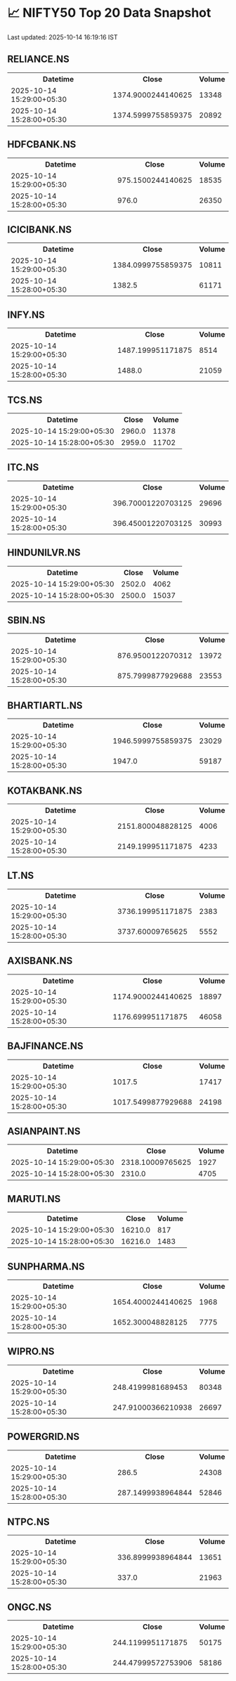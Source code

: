 # 📈 NIFTY50 Top 20 Data Snapshot

Last updated: 2025-10-14 16:19:16 IST

## RELIANCE.NS

<table>
  <tr><th>Datetime</th><th>Close</th><th>Volume</th></tr>
  <tr><td>2025-10-14 15:29:00+05:30</td><td>1374.9000244140625</td><td>13348</td></tr>
  <tr><td>2025-10-14 15:28:00+05:30</td><td>1374.5999755859375</td><td>20892</td></tr>
</table>

## HDFCBANK.NS

<table>
  <tr><th>Datetime</th><th>Close</th><th>Volume</th></tr>
  <tr><td>2025-10-14 15:29:00+05:30</td><td>975.1500244140625</td><td>18535</td></tr>
  <tr><td>2025-10-14 15:28:00+05:30</td><td>976.0</td><td>26350</td></tr>
</table>

## ICICIBANK.NS

<table>
  <tr><th>Datetime</th><th>Close</th><th>Volume</th></tr>
  <tr><td>2025-10-14 15:29:00+05:30</td><td>1384.0999755859375</td><td>10811</td></tr>
  <tr><td>2025-10-14 15:28:00+05:30</td><td>1382.5</td><td>61171</td></tr>
</table>

## INFY.NS

<table>
  <tr><th>Datetime</th><th>Close</th><th>Volume</th></tr>
  <tr><td>2025-10-14 15:29:00+05:30</td><td>1487.199951171875</td><td>8514</td></tr>
  <tr><td>2025-10-14 15:28:00+05:30</td><td>1488.0</td><td>21059</td></tr>
</table>

## TCS.NS

<table>
  <tr><th>Datetime</th><th>Close</th><th>Volume</th></tr>
  <tr><td>2025-10-14 15:29:00+05:30</td><td>2960.0</td><td>11378</td></tr>
  <tr><td>2025-10-14 15:28:00+05:30</td><td>2959.0</td><td>11702</td></tr>
</table>

## ITC.NS

<table>
  <tr><th>Datetime</th><th>Close</th><th>Volume</th></tr>
  <tr><td>2025-10-14 15:29:00+05:30</td><td>396.70001220703125</td><td>29696</td></tr>
  <tr><td>2025-10-14 15:28:00+05:30</td><td>396.45001220703125</td><td>30993</td></tr>
</table>

## HINDUNILVR.NS

<table>
  <tr><th>Datetime</th><th>Close</th><th>Volume</th></tr>
  <tr><td>2025-10-14 15:29:00+05:30</td><td>2502.0</td><td>4062</td></tr>
  <tr><td>2025-10-14 15:28:00+05:30</td><td>2500.0</td><td>15037</td></tr>
</table>

## SBIN.NS

<table>
  <tr><th>Datetime</th><th>Close</th><th>Volume</th></tr>
  <tr><td>2025-10-14 15:29:00+05:30</td><td>876.9500122070312</td><td>13972</td></tr>
  <tr><td>2025-10-14 15:28:00+05:30</td><td>875.7999877929688</td><td>23553</td></tr>
</table>

## BHARTIARTL.NS

<table>
  <tr><th>Datetime</th><th>Close</th><th>Volume</th></tr>
  <tr><td>2025-10-14 15:29:00+05:30</td><td>1946.5999755859375</td><td>23029</td></tr>
  <tr><td>2025-10-14 15:28:00+05:30</td><td>1947.0</td><td>59187</td></tr>
</table>

## KOTAKBANK.NS

<table>
  <tr><th>Datetime</th><th>Close</th><th>Volume</th></tr>
  <tr><td>2025-10-14 15:29:00+05:30</td><td>2151.800048828125</td><td>4006</td></tr>
  <tr><td>2025-10-14 15:28:00+05:30</td><td>2149.199951171875</td><td>4233</td></tr>
</table>

## LT.NS

<table>
  <tr><th>Datetime</th><th>Close</th><th>Volume</th></tr>
  <tr><td>2025-10-14 15:29:00+05:30</td><td>3736.199951171875</td><td>2383</td></tr>
  <tr><td>2025-10-14 15:28:00+05:30</td><td>3737.60009765625</td><td>5552</td></tr>
</table>

## AXISBANK.NS

<table>
  <tr><th>Datetime</th><th>Close</th><th>Volume</th></tr>
  <tr><td>2025-10-14 15:29:00+05:30</td><td>1174.9000244140625</td><td>18897</td></tr>
  <tr><td>2025-10-14 15:28:00+05:30</td><td>1176.699951171875</td><td>46058</td></tr>
</table>

## BAJFINANCE.NS

<table>
  <tr><th>Datetime</th><th>Close</th><th>Volume</th></tr>
  <tr><td>2025-10-14 15:29:00+05:30</td><td>1017.5</td><td>17417</td></tr>
  <tr><td>2025-10-14 15:28:00+05:30</td><td>1017.5499877929688</td><td>24198</td></tr>
</table>

## ASIANPAINT.NS

<table>
  <tr><th>Datetime</th><th>Close</th><th>Volume</th></tr>
  <tr><td>2025-10-14 15:29:00+05:30</td><td>2318.10009765625</td><td>1927</td></tr>
  <tr><td>2025-10-14 15:28:00+05:30</td><td>2310.0</td><td>4705</td></tr>
</table>

## MARUTI.NS

<table>
  <tr><th>Datetime</th><th>Close</th><th>Volume</th></tr>
  <tr><td>2025-10-14 15:29:00+05:30</td><td>16210.0</td><td>817</td></tr>
  <tr><td>2025-10-14 15:28:00+05:30</td><td>16216.0</td><td>1483</td></tr>
</table>

## SUNPHARMA.NS

<table>
  <tr><th>Datetime</th><th>Close</th><th>Volume</th></tr>
  <tr><td>2025-10-14 15:29:00+05:30</td><td>1654.4000244140625</td><td>1968</td></tr>
  <tr><td>2025-10-14 15:28:00+05:30</td><td>1652.300048828125</td><td>7775</td></tr>
</table>

## WIPRO.NS

<table>
  <tr><th>Datetime</th><th>Close</th><th>Volume</th></tr>
  <tr><td>2025-10-14 15:29:00+05:30</td><td>248.4199981689453</td><td>80348</td></tr>
  <tr><td>2025-10-14 15:28:00+05:30</td><td>247.91000366210938</td><td>26697</td></tr>
</table>

## POWERGRID.NS

<table>
  <tr><th>Datetime</th><th>Close</th><th>Volume</th></tr>
  <tr><td>2025-10-14 15:29:00+05:30</td><td>286.5</td><td>24308</td></tr>
  <tr><td>2025-10-14 15:28:00+05:30</td><td>287.1499938964844</td><td>52846</td></tr>
</table>

## NTPC.NS

<table>
  <tr><th>Datetime</th><th>Close</th><th>Volume</th></tr>
  <tr><td>2025-10-14 15:29:00+05:30</td><td>336.8999938964844</td><td>13651</td></tr>
  <tr><td>2025-10-14 15:28:00+05:30</td><td>337.0</td><td>21963</td></tr>
</table>

## ONGC.NS

<table>
  <tr><th>Datetime</th><th>Close</th><th>Volume</th></tr>
  <tr><td>2025-10-14 15:29:00+05:30</td><td>244.1199951171875</td><td>50175</td></tr>
  <tr><td>2025-10-14 15:28:00+05:30</td><td>244.47999572753906</td><td>58186</td></tr>
</table>

